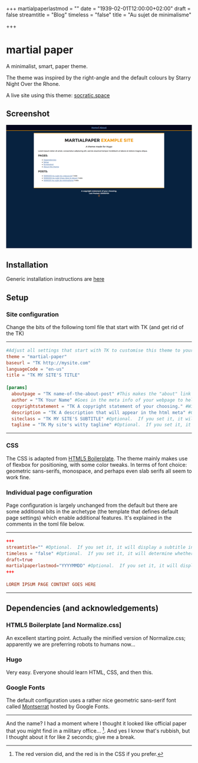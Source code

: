 +++
martialpaperlastmod = ""
date = "1939-02-01T12:00:00+02:00"
draft = false
streamtitle = "Blog"
timeless = "false"
title = "Au sujet de minimalisme"

+++

martial paper
===============================

A minimalist, smart, paper theme.

The theme was inspired by the right-angle and the default colours by Starry Night Over the Rhone.

A live site using this theme: [socratic.space](http://socratic.space)

## Screenshot

![MP screenshot](https://raw.githubusercontent.com/pedrodude/martial-paper/master/images/screenshot.png "MP screenshot")

## Installation

Generic installation instructions are [here](https://gohugo.io/themes/installing/)

## Setup

### Site configuration

Change the bits of the following toml file that start with TK (and get rid of the TK)

---
```toml
#Adjust all settings that start with TK to customise this theme to your site.  Also remove the TK
theme = "martial-paper"
baseurl = "TK http://mysite.com"
languageCode = "en-us"
title = "TK MY SITE'S TITLE"

[params]
  aboutpage = "TK name-of-the-about-post" #This makes the "about" link in the header function.  It must be the exact filename of your about page without the file extension.  E.g. if your about page is called "mysiteabout.md" then enter in "mysiteabout"
  author = "TK Your Name" #Goes in the meta info of your webpage to help identify you as the author of the content
  copyrightstatement = "TK A copyright statement of your choosing." #Will appear in the footer of each page.
  description = "TK A description that will appear in the html meta" #Goes in the meta info of your webpage to describe the content of your site
  siteclass = "TK MY SITE'S SUBTITLE" #Optional.  If you set it, it will display a subtitle in a contrasting color (adjustable within the CSS) on the site's index page.
  tagline = "TK My site's witty tagline" #Optional.  If you set it, it will display a tagline for the website underneath the titles.  By default it appears italicized.
```
---

### CSS

The CSS is adapted from [HTML5 Boilerplate](https://html5boilerplate.com/).  The theme mainly makes use of flexbox for positioning, with some color tweaks.  In terms of font choice: geometric sans-serifs, monospace, and perhaps even slab serifs all seem to work fine.

### Individual page configuration

Page configuration is largely unchanged from the default but there are some additional bits in the archetype (the template that defines default page settings) which enable additional features.  It's explained in the comments in the toml file below.

---
```toml
+++
streamtitle="" #Optional.  If you set it, it will display a subtitle in a contrasting color (adjustable within the CSS) on the individual page.
timeless = "false" #Optional.  If you set it, it will determine whether the post displays date features (displaying a date on the post summary on the index page, date in the page title).  Changing the value to true suppresses all of these features, with the exception of the last modified date shown by the pedrolastmod parameter
draft=true
martialpaperlastmod="YYYYMMDD" #Optional.  If you set it, it will display a Last Modified Date under the footer.  This is not automated at all, nor formatted, but simply provides a basic ability to indicate that the creation date differs from the modified date.  If left unchanged, it will display the created date.
+++

LOREM IPSUM PAGE CONTENT GOES HERE
```
---

## Dependencies (and acknowledgements)

### HTML5 Boilerplate [and Normalize.css]

An excellent starting point.  Actually the minified version of Normalize.css; apparently we are preferring robots to humans now... 

### Hugo

Very easy.  Everyone should learn HTML, CSS, and then this.

### Google Fonts

The default configuration uses a rather nice geometric sans-serif font called [Montserrat](https://www.google.com/fonts/specimen/Montserrat) hosted by Google Fonts.

---

And the name?  I had a moment where I thought it looked like official paper that you might find in a military office... [^1].  And yes I know that's rubbish, but I thought about it for like 2 seconds; give me a break.

[^1]: The red version did, and the red is in the CSS if you prefer.